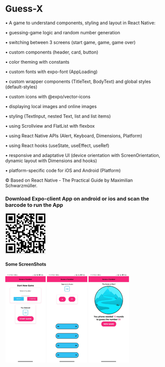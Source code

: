 <h1>Guess-X</h1>
• A game to understand components, styling and layout in React Native:


• guessing-game logic and random number generation

• switching between 3 screens (start game, game, game over)

• custom components (header, card, button)

• color theming with constants

• custom fonts with expo-font (AppLoading)

• custom wrapper components (TitleText, BodyText) and global styles (default-styles)

• custom icons with @expo/vector-icons

• displaying local images and online images

• styling (TextInput, nested Text, list and list items)

• using Scrollview and FlatList with flexbox

• using React Native APIs (Alert, Keyboard, Dimensions, Platform)

• using React hooks (useState, useEffect, useRef)

• responsive and adaptative UI (device orientation with ScreenOrientation, dynamic layout with Dimensions and hooks)

• platform-specific code for iOS and Android (Platform)

© Based on React Native - The Practical Guide by Maximilian Schwarzmüller.

<h3>Download Expo-client App on android or ios and scan the barcode to run the App</h3>
<img src="screenshot1.png" width="128"/>
<h4>Some ScreenShots</h4>
<img src="screenshot2.jpeg" width="128"/>
<img src="screenshot3.jpeg" width="128"/>
<img src="screenshot4.jpeg" width="128"/>


